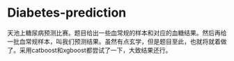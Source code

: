 # Diabetes-prediction
天池上糖尿病预测比赛。题目给出一些血常规的样本和对应的血糖结果。然后再给一批血常规样本，叫我们预测结果。虽然有点玄学，但是题目至此，也就将就着做了。采用catboost和xgboost都尝试了一下，大致结果还行。
